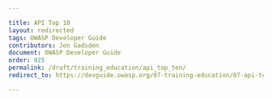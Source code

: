 ```yaml
---

title: API Top 10
layout: redirected
tags: OWASP Developer Guide
contributors: Jon Gadsden
document: OWASP Developer Guide
order: 925
permalink: /draft/training_education/api_top_ten/
redirect_to: https://devguide.owasp.org/07-training-education/07-api-top-ten/

---
```

